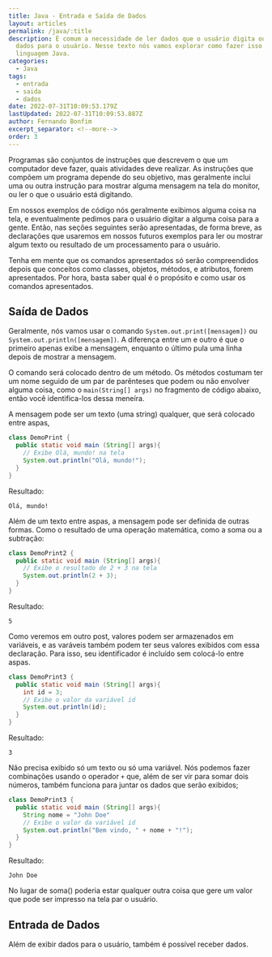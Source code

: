 ```yaml
---
title: Java - Entrada e Saída de Dados
layout: articles
permalink: /java/:title
description: É comum a necessidade de ler dados que o usuário digita ou mostrar
  dados para o usuário. Nesse texto nós vamos explorar como fazer isso usando a
  linguagem Java.
categories:
  - Java
tags:
  - entrada
  - saida
  - dados
date: 2022-07-31T10:09:53.179Z
lastUpdated: 2022-07-31T10:09:53.887Z
author: Fernando Bonfim
excerpt_separator: <!--more-->
order: 3
---
```

Programas são conjuntos de instruções que descrevem o que um computador deve fazer, quais atividades deve realizar. As instruções que compõem um programa depende do seu objetivo, mas geralmente inclui uma ou outra instrução para mostrar alguma mensagem na tela do monitor, ou ler o que o usuário está digitando. 

Em nossos exemplos de código nós geralmente exibimos alguma coisa na tela, e eventualmente pedimos para o usuário digitar a alguma coisa para a gente.  Então, nas seções seguintes serão apresentadas, de forma breve, as declarações que usaremos em nossos futuros exemplos para ler ou mostrar algum texto ou resultado de um processamento para o usuário. 

Tenha em mente que os comandos apresentados só serão compreendidos depois que conceitos como classes, objetos, métodos, e atributos, forem apresentados. Por hora, basta saber qual é o propósito e como usar os comandos apresentados. 

## Saída de Dados

Geralmente, nós vamos usar o comando `System.out.print([mensagem])` ou `System.out.println([mensagem])`.  A diferença entre um e outro é que o primeiro apenas exibe a mensagem, enquanto o último pula uma linha depois de mostrar a mensagem.

O comando será colocado dentro de um método. Os métodos costumam ter um nome seguido de um par de parênteses que podem ou não envolver alguma coisa, como o `main(String[] args)` no fragmento de código abaixo, então você identifica-los dessa meneíra.

A mensagem pode ser um texto (uma string) qualquer, que será colocado entre aspas,

```java
class DemoPrint {
  public static void main (String[] args){
    // Exibe Olá, mundo! na tela
    System.out.println("Olá, mundo!");
  }
}
```

Resultado:

```
Olá, mundo!
```

Além de um texto entre aspas, a mensagem pode ser definida de outras formas. Como o resultado de uma operação matemática, como a soma ou a subtração:

```java
class DemoPrint2 {
  public static void main (String[] args){
    // Exibe o resultado de 2 + 3 na tela
    System.out.println(2 + 3);
  }
}
```

Resultado:

```
5
```

Como veremos em outro post, valores podem ser armazenados em variáveis, e as varáveis também podem ter seus valores exibidos com essa declaração. Para isso, seu identificador é incluído sem colocá-lo entre aspas.

```java
class DemoPrint3 {
  public static void main (String[] args){
    int id = 3;
    // Exibe o valor da variável id
    System.out.println(id);
  }
}
```

Resultado:

```
3
```

Não precisa exibido só um texto ou só uma variável.  Nós podemos fazer combinações usando o operador `+`  que,  além de ser vir para somar dois números, também funciona para juntar os dados que serão exibidos;

```java
class DemoPrint3 {
  public static void main (String[] args){
    String nome = "John Doe"
    // Exibe o valor da variável id
    System.out.println("Bem vindo, " + nome + "!");
  }
}
```

Resultado:

```
John Doe
```

No lugar de soma() poderia estar qualquer outra coisa que gere um valor que pode ser impresso na tela par o usuário.

## Entrada de Dados

Além de exibir dados para o usuário, também é possível receber dados.